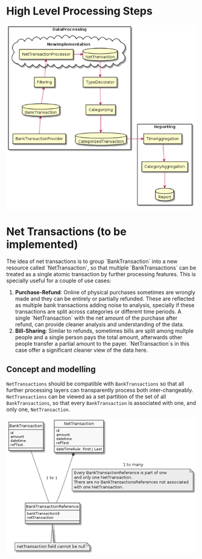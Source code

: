 # High Level Processing Steps

![](high-level-architecture.png)

# Net Transactions (to be implemented)

The idea of net transactions is to group \`BankTransaction\` into a new
resource called \`NetTransaction\`, so that multiple
\`BankTransactions\` can be treated as a single atomic transaction by
further processing features. This is specially useful for a couple of
use cases:

1.  **Purchase-Refund**: Online of physical purchases sometimes are
    wrongly made and they can be entirely or partially refunded. These
    are reflected as multiple bank transactions adding noise to
    analysis, specially if these transactions are split across
    categories or different time periods. A single \`NetTransaction\`
    with the net amount of the purchase after refund, can provide
    cleaner analysis and understanding of the data.
2.  **Bill-Sharing**: Similar to refunds, sometimes bills are split
    among multple people and a single person pays the total amount,
    afterwards other people transfer a partial amount to the payer.
    \`NetTransaction\`s in this case offer a significant cleaner view of
    the data here.

## Concept and modelling

`NetTransactions` should be compatible with `BankTransactions` so that
all further processing layers can transparently process both
inter-changeably. `NetTransactions` can be viewed as a set partition of
the set of all `BankTransactions`, so that every `BankTransaction` is
associated with one, and only one, `NetTransaction`.

![](net-transactions.png)
